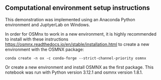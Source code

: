 ## Computational environment setup instructions

This demonstration was implemented using an Anaconda Python environment and JuptyerLab on Windows.

In order for OSMnx to work in a new environment, it is highly recommended to install with these instructions <https://osmnx.readthedocs.io/en/stable/installation.html> to create a new environment with the OSMNX package:

```
conda create -n ox -c conda-forge --strict-channel-priority osmnx
```

Or create a new environment and install OSMNX as the first package. This notebook was run with Python version 3.12.1 and osmnx version 1.8.1.
